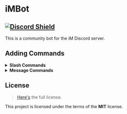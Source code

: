 # iMBot
[![Discord Shield](https://img.shields.io/discord/762333294201143307?color=7289da&label=Discord&logo=discord&logoColor=white&style=flat-square)](https://discord.gg/invites/JpcBxZv6bF)
---
This is a community bot for the iM Discord server.

## Adding Commands
<details>
<summary><strong>Slash Commands</strong></summary>

To add a new command, add a new .js file in the `slashCommands` folder, please use the template below.

```js
const { SlashCommandBuilder } = require('@discordjs/builders');

module.exports = {
	data: new SlashCommandBuilder()
		.setName('COMMAND_NAME')
		.setDescription('COMMAND_DESCRIPTION'),
	async execute(interaction) {
		//Command function here, example with pong below.
		return interaction.reply('Pong!');
	},
};
```

</details>

<details>
<summary><strong>Message Commands</strong></summary>

To add a new command, add a new .js file in the `messageCommands` folder, please use the template below.<br>
Name your file the way you want the command to be named.

```js
module.exports = {
  method: function(message, Bot, args) {
    //Command function here, example with pong below.
    return message.channel.send(`Pong!`);
  }
};
```

</details>

## License
>[Here's](https://github.com/Holy-Person/iMBot/blob/main/LICENSE) the full license.

This project is licensed under the terms of the **MIT** license.
